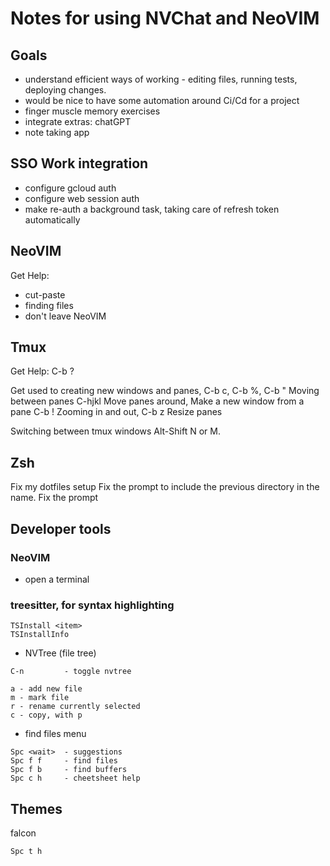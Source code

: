 # Notes for using NVChat and NeoVIM

## Goals

* understand efficient ways of working - editing files, running tests, deploying changes.
* would be nice to have some automation around Ci/Cd for a project
* finger muscle memory exercises
* integrate extras: chatGPT
* note taking app

## SSO Work integration

* configure gcloud auth
* configure web session auth 
* make re-auth a background task, taking care of refresh token automatically

## NeoVIM

Get Help: 

* cut-paste
* finding files
* don't leave NeoVIM

## Tmux

Get Help: C-b ?

Get used to creating new windows and panes, C-b c, C-b %, C-b "
Moving between panes C-hjkl
Move panes around, 
Make a new window from a pane C-b !
Zooming in and out, C-b z
Resize panes

Switching between tmux windows Alt-Shift N or M.

## Zsh

Fix my dotfiles setup
Fix the prompt to include the previous directory in the name.
Fix the prompt

## Developer tools

### NeoVIM

* open a terminal


### treesitter, for syntax highlighting

```
TSInstall <item>
TSInstallInfo
```

* NVTree (file tree)

```
C-n         - toggle nvtree

a - add new file
m - mark file
r - rename currently selected
c - copy, with p
```
* find files menu

```
Spc <wait>  - suggestions
Spc f f     - find files
Spc f b     - find buffers
Spc c h     - cheetsheet help
```

## Themes

falcon 

```
Spc t h
```
